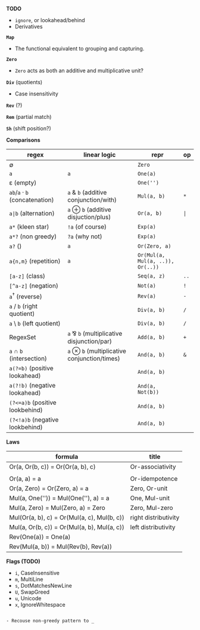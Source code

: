 **TODO**

- `ignore`, or lookahead/behind
- Derivatives

**`Map`**

- The functional equivalent to grouping and capturing. 

**`Zero`**

- `Zero` acts as both an additive and multiplicative unit?

**`Div`** (quotients)

- Case insensitivity

**`Rev`** (?)

**`Rem`** (partial match)

**`Sh`** (shift position?)

**Comparisons**

| regex | linear logic | repr | op |
| - | - | - | - |
| ∅ | | `Zero` | |
| `a` | `a` | `One(a)` | |
| ε (empty) | | `One('')` |
| `ab`/`a` · `b` (concatenation) | `a` & `b` (additive conjunction/with) | `Mul(a, b)` | `*` |
| `a\|b` (alternation) | `a` ⊕ `b` (additive disjuction/plus) | `Or(a, b)` | `\|` |
| `a*` (kleen star) | `!a` (of course) | `Exp(a)` |
| `a*?` (non greedy) | `?a` (why not) | `Exp(a)` |
| `a?` () | `a` | `Or(Zero, a)` |
| `a{n,m}` (repetition) | `a` | `Or(Mul(a, Mul(a, ..)), Or(..))` |
| `[a-z]` (class) | | `Seq(a, z)` | `..` |
| `[^a-z]` (negation) | | `Not(a)` | `!` |
| `a`<sup>†</sup> (reverse) | | `Rev(a)` | `-` |
| `a` / `b` (right quotient) | | `Div(a, b)` | `/` |
| `a` \ `b` (left quotient) | | `Div(a, b)` | `/` |
| RegexSet | `a` ⅋ `b` (multiplicative disjunction/par) | `Add(a, b)` | `+` |
| `a` ∩ `b` (intersection) | `a` ⊗ `b` (multiplicative conjunction/times) | `And(a, b)` | `&` |
| `a(?=b)` (positive lookahead) | | `And(a, b)` | |
| `a(?!b)` (negative lookahead) | | `And(a, Not(b))` | |
| `(?<=a)b` (positive lookbehind) | | `And(a, b)` | |
| `(?<!a)b` (negative lookbehind) | | `And(a, b)` | |

**Laws**

| formula | title |
| - | - |
| Or(a, Or(b, c)) = Or(Or(a, b), c) | Or-associativity |
| | |
| Or(a, a) = a | Or-idempotence |
| Or(a, Zero) = Or(Zero, a) = a | Zero, Or-unit |
| Mul(a, One('')) = Mul(One(''), a) = a | One, Mul-unit |
| Mul(a, Zero) = Mul(Zero, a) = Zero | Zero, Mul-zero |
| Mul(Or(a, b), c) = Or(Mul(a, c), Mul(b, c)) | right distributivity |
| Mul(a, Or(b, c)) = Or(Mul(a, b), Mul(a, c)) | left distributivity |
| Rev(One(a)) = One(a) | |
| Rev(Mul(a, b)) = Mul(Rev(b), Rev(a)) | |

**Flags (TODO)**
- `i`, CaseInsensitive
- `m`, MultiLine
- `s`, DotMatchesNewLine
- `U`, SwapGreed
- `u`, Unicode
- `x`, IgnoreWhitespace
```

- Recouse non-greedy pattern to _
